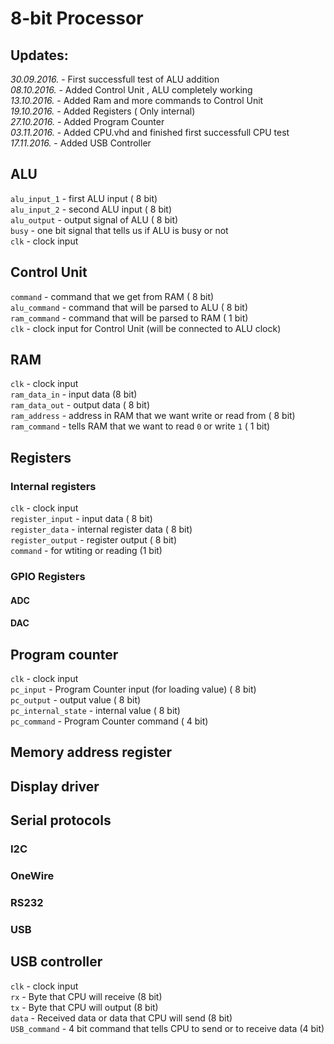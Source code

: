 # 8-bit Processor

## Updates:
*30.09.2016.* - First successfull test of ALU addition  
*08.10.2016.* - Added Control Unit , ALU completely working  
*13.10.2016.* - Added Ram and more commands to Control Unit  
*19.10.2016.* - Added Registers ( Only internal)  
*27.10.2016.* - Added Program Counter  
*03.11.2016.* - Added CPU.vhd and finished first successfull CPU test  
*17.11.2016.* - Added USB Controller  

## ALU    
`alu_input_1` - first ALU input ( 8 bit)  
`alu_input_2` - second ALU input ( 8 bit)  
`alu_output` - output signal of ALU ( 8 bit)  
`busy` - one bit signal that tells us if ALU is busy or not  
`clk` - clock input  

## Control Unit     
`command` - command that we get from RAM ( 8 bit)   
`alu_command` - command that will be parsed to ALU ( 8 bit)     
`ram_command` - command that will be parsed to RAM ( 1 bit)   
`clk` - clock input for Control Unit (will be connected to ALU clock)    

## RAM     
`clk` - clock input    
`ram_data_in` - input data (8 bit)  
`ram_data_out` - output data ( 8 bit)    
`ram_address` - address in RAM that we want write or read from ( 8 bit)  
`ram_command` - tells RAM that we  want to read `0` or write `1` ( 1 bit)     

## Registers
### Internal registers
`clk` - clock input  
`register_input` - input data ( 8 bit)  
`register_data` - internal register data ( 8 bit)   
`register_output` - register output ( 8 bit)   
`command`  - for wtiting or reading (1 bit)   

### GPIO Registers
#### ADC
#### DAC

## Program counter
`clk` - clock input     
`pc_input` - Program Counter input (for loading value) ( 8 bit)        
`pc_output` - output value ( 8 bit)   
`pc_internal_state` - internal value ( 8 bit)   
`pc_command` - Program Counter command ( 4 bit)

## Memory address register

## Display driver

## Serial protocols
### I2C
### OneWire
### RS232
### USB

## USB controller
`clk` - clock input  
`rx` - Byte that CPU will receive (8 bit)  
`tx` - Byte that CPU will output (8 bit)  
`data` - Received data or data that CPU will send (8 bit)    
`USB_command` - 4 bit command that tells CPU to send or to receive data (4 bit)
